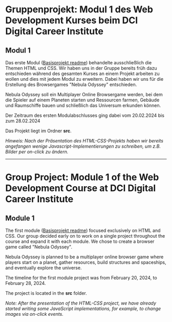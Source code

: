 # Gruppenprojekt: Modul 1 des Web Development Kurses beim DCI Digital Career Institute

## Modul 1

Das erste Modul (<a href="https://github.com/Mynchro/DCI_Nebula-Odyssey_Modul1-2/blob/main/Projektplanung1.md">Basisprojekt readme</a>) behandelte ausschließlich die Themen HTML und CSS.
Wir haben uns in der Gruppe bereits früh dazu entschieden während des gesamten Kurses an einem Projekt arbeiten zu wollen und dies mit jedem Modul zu erweitern.
Dabei haben wir uns für die Erstellung des Browsergames "Nebula Odyssey" entschieden.

Nebula Odyssey soll ein Multiplayer Online Browsergame werden, bei dem die Spieler auf einem Planeten starten und Ressourcen farmen, Gebäude und Raumschiffe bauen
und schließlich das Universum erkunden können.

Der Zeitraum des ersten Modulabschlusses ging dabei vom 20.02.2024 bis zum 28.02.2024

Das Projekt liegt im Ordner **src**.

*Hinweis: Nach der Präsentation des HTML-CSS-Projekts haben wir bereits angefangen wenige Javascript-Implementierungen zu schreiben, um z.B. Bilder per on-click zu ändern.*

---

# Group Project: Module 1 of the Web Development Course at DCI Digital Career Institute

## Module 1

The first module (<a href="https://github.com/Mynchro/DCI_Nebula-Odyssey_Modul1-2/blob/main/Projektplanung1.md">Basisprojekt readme</a>) focused exclusively on HTML and CSS.
Our group decided early on to work on a single project throughout the course and expand it with each module.
We chose to create a browser game called "Nebula Odyssey".

Nebula Odyssey is planned to be a multiplayer online browser game where players start on a planet, gather resources, build structures and spaceships, and eventually explore the universe.

The timeline for the first module project was from February 20, 2024, to February 28, 2024.

The project is located in the **src** folder.

*Note: After the presentation of the HTML-CSS project, we have already started writing some JavaScript implementations, for example, to change images via on-click events.*
